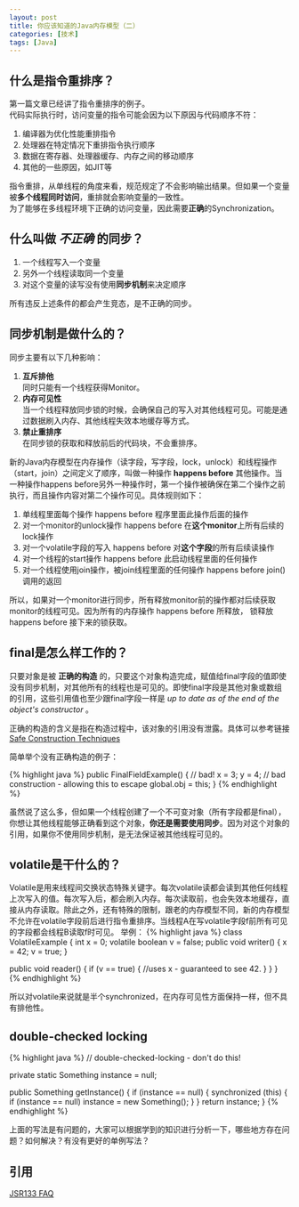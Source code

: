 ```yaml
---
layout: post
title: 你应该知道的Java内存模型（二）
categories: [技术]
tags: [Java]
---
```


## 什么是指令重排序？
第一篇文章已经讲了指令重排序的例子。  
代码实际执行时，访问变量的指令可能会因为以下原因与代码顺序不符：

1. 编译器为优化性能重排指令
2. 处理器在特定情况下重排指令执行顺序
3. 数据在寄存器、处理器缓存、内存之间的移动顺序
4. 其他的一些原因，如JIT等

指令重排，从单线程的角度来看，规范规定了不会影响输出结果。但如果一个变量被**多个线程同时访问**，重排就会影响变量的一致性。  
为了能够在多线程环境下正确的访问变量，因此需要**正确**的Synchronization。

## 什么叫做 *不正确* 的同步？

1. 一个线程写入一个变量
2. 另外一个线程读取同一个变量
3. 对这个变量的读写没有使用**同步机制**来决定顺序

所有违反上述条件的都会产生竞态，是不正确的同步。

## 同步机制是做什么的？

同步主要有以下几种影响：

1. **互斥排他**  
同时只能有一个线程获得Monitor。
2. **内存可见性**  
当一个线程释放同步锁的时候，会确保自己的写入对其他线程可见。可能是通过数据刷入内存、其他线程失效本地缓存等方式。
3. **禁止重排序**  
在同步锁的获取和释放前后的代码块，不会重排序。

新的Java内存模型在内存操作（读字段，写字段，lock，unlock）和线程操作（start，join）之间定义了顺序，叫做一种操作 **happens before** 其他操作。当一种操作happens before另外一种操作时，第一个操作被确保在第二个操作之前执行，而且操作内容对第二个操作可见。具体规则如下：

1. 单线程里面每个操作 happens before 程序里面此操作后面的操作
2. 对一个monitor的unlock操作 happens before 在**这个monitor**上所有后续的lock操作
3. 对一个volatile字段的写入 happens before 对**这个字段**的所有后续读操作
4. 对一个线程的start操作 happens before 此启动线程里面的任何操作
5. 对一个线程使用join操作，被join线程里面的任何操作 happens before join() 调用的返回

所以，如果对一个monitor进行同步，所有释放monitor前的操作都对后续获取monitor的线程可见。因为所有的内存操作 happens before 所释放， 锁释放 happens before 接下来的锁获取。

## final是怎么样工作的？
只要对象是被 **正确的构造** 的，只要这个对象构造完成，赋值给final字段的值即使没有同步机制，对其他所有的线程也是可见的。即使final字段是其他对象或数组的引用，这些引用值也至少跟final字段一样是 *up to date as of the end of the object's constructor* 。

正确的构造的含义是指在构造过程中，该对象的引用没有泄露。具体可以参考链接 [Safe Construction Techniques](https://www.ibm.com/developerworks/library/j-jtp0618/)

简单举个没有正确构造的例子：

{% highlight java %}
public FinalFieldExample() { // bad!
  x = 3;
  y = 4;
  // bad construction - allowing this to escape
  global.obj = this;
}
{% endhighlight %}

虽然说了这么多，但如果一个线程创建了一个不可变对象（所有字段都是final），你想让其他线程能够正确看到这个对象，**你还是需要使用同步**。因为对这个对象的引用，如果你不使用同步机制，是无法保证被其他线程可见的。

## volatile是干什么的？
Volatile是用来线程间交换状态特殊关键字。每次volatile读都会读到其他任何线程上次写入的值。每次写入后，都会刷入内存。每次读取前，也会失效本地缓存，直接从内存读取。除此之外，还有特殊的限制，跟老的内存模型不同，新的内存模型不允许在volatile字段前后进行指令重排序。当线程A在写volatile字段f前所有可见的字段都会线程B读取f时可见。
举例：
{% highlight java %}
class VolatileExample {
  int x = 0;
  volatile boolean v = false;
  public void writer() {
    x = 42;
    v = true;
  }

  public void reader() {
    if (v == true) {
      //uses x - guaranteed to see 42.
    }
  }
}
{% endhighlight %}

所以对volatile来说就是半个synchronized，在内存可见性方面保持一样，但不具有排他性。

## double-checked locking

{% highlight java %}
// double-checked-locking - don't do this!

private static Something instance = null;

public Something getInstance() {
  if (instance == null) {
    synchronized (this) {
      if (instance == null)
        instance = new Something();
    }
  }
  return instance;
}
{% endhighlight %}

上面的写法是有问题的，大家可以根据学到的知识进行分析一下，哪些地方存在问题？如何解决？有没有更好的单例写法？

## 引用
[JSR133 FAQ](https://www.cs.umd.edu/~pugh/java/memoryModel/jsr-133-faq.html)